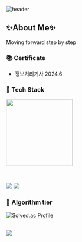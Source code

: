 ![header](https://capsule-render.vercel.app/api?type=rect&color=auto&height=300&section=header&text=Rafael%20Mindesu&fontSize=50)
## ✨About Me✨
Moving forward step by step
<!--
**minsukim9900/minsukim9900** is a ✨ _special_ ✨ repository because its `README.md` (this file) appears on your GitHub profile.

Here are some ideas to get you started:

- 🔭 I’m currently working on ...
- 🌱 I’m currently learning ...
- 👯 I’m looking to collaborate on ...
- 🤔 I’m looking for help with ...
- 💬 Ask me about ...
- 📫 How to reach me: ...
- 😄 Pronouns: ...
- ⚡ Fun fact: ...
-->


### 📚 Certificate
- 정보처리기사 2024.6


### 🌱 Tech Stack
<a href="https://github.com/minsukim9900"><img align="center" style="height:180px" src="https://github-readme-stats.vercel.app/api/top-langs/?username=minsukim9900&layout=compact&theme=nord&hide_border=true" /></a> 

<br>

![](https://img.shields.io/badge/Java-ED8B00?style=for-the-badge&logo=openjdk&logoColor=white)
![](https://img.shields.io/badge/Spring-6DB33F?style=for-the-badge&logo=spring&logoColor=white)


### 🌱 Algorithm tier

[![Solved.ac Profile](http://mazassumnida.wtf/api/v2/generate_badge?boj=minst01)](https://solved.ac/minst01/)


<br>

<a href="https://github.com/devxb/gitanimals">
  <img src="https://render.gitanimals.org/farms/{minsukim9900}"/>
</a>
